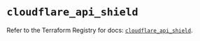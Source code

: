 # `cloudflare_api_shield`

Refer to the Terraform Registry for docs: [`cloudflare_api_shield`](https://registry.terraform.io/providers/cloudflare/cloudflare/5.11.0/docs/resources/api_shield).
